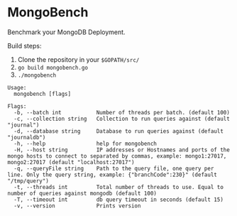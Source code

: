 # MongoBench
Benchmark your MongoDB Deployment.

Build steps:
1. Clone the repository in your `$GOPATH/src/`
2. `go build mongobench.go`
3. `./mongobench`

```
Usage:
  mongobench [flags]

Flags:
  -b, --batch int           Number of threads per batch. (default 100)
  -c, --collection string   Collection to run queries against (default "journal")
  -d, --database string     Database to run queries against (default "journaldb")
  -h, --help                help for mongobench
  -H, --host string         IP addresses or Hostnames and ports of the mongo hosts to connect to separated by commas, example: mongo1:27017, mongo2:27017 (default "localhost:27017")
  -q, --queryFile string    Path to the query file, one query per line. Only the query string, example: {"branchCode":230}" (default "/tmp/query")
  -t, --threads int         Total number of threads to use. Equal to number of queries against mongodb (default 100)
  -T, --timeout int         db query timeout in seconds (default 15)
  -v, --version             Prints version
```
